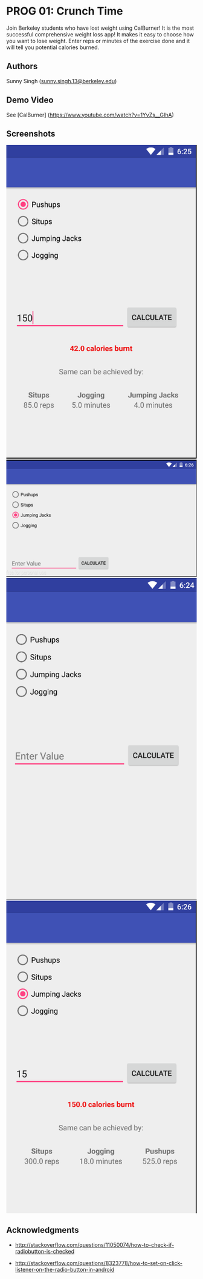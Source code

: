 # PROG 01: Crunch Time

Join Berkeley students who have lost weight using CalBurner! It is the most successful comprehensive weight loss app! It makes it easy to choose how you want to lose weight. Enter reps or minutes of the exercise done and it will tell you potential calories burned. 

## Authors

Sunny Singh ([sunny.singh.13@berkeley.edu](mailto:sunny.singh.13@berkeley.edu))

## Demo Video

See [CalBurner] (https://www.youtube.com/watch?v=1YvZs__GIhA)

## Screenshots

<img src = screenshot/1.png height=“400” alt=“Screenshot”/>
<img src = screenshot/2.png height=“400” alt=“Screenshot”/>
<img src = screenshot/3.png height=“400” alt=“Screenshot”/>
<img src = screenshot/4.png height=“400” alt=“Screenshot”/>

## Acknowledgments

* http://stackoverflow.com/questions/11050074/how-to-check-if-radiobutton-is-checked

* http://stackoverflow.com/questions/8323778/how-to-set-on-click-listener-on-the-radio-button-in-android


